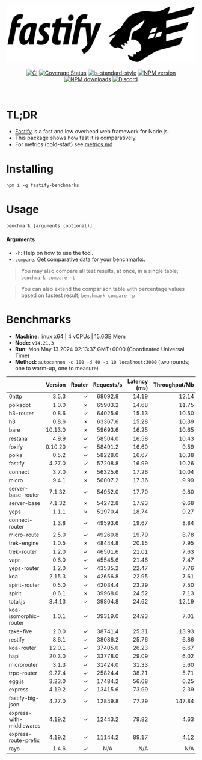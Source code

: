 <div align="center">
  <img src="https://github.com/fastify/graphics/raw/HEAD/fastify-landscape-outlined.svg" width="650" height="auto"/>
</div>

<div align="center">

[![CI](https://github.com/fastify/fastify/workflows/ci/badge.svg)](https://github.com/fastify/fastify/actions/workflows/ci.yml)
[![Coverage Status](https://coveralls.io/repos/github/fastify/fastify/badge.svg?branch=master)](https://coveralls.io/github/fastify/fastify?branch=master)
[![js-standard-style](https://img.shields.io/badge/code%20style-standard-brightgreen.svg?style=flat)](http://standardjs.com/)
[![NPM version](https://img.shields.io/npm/v/fastify.svg?style=flat)](https://www.npmjs.com/package/fastify)
[![NPM downloads](https://img.shields.io/npm/dm/fastify.svg?style=flat)](https://www.npmjs.com/package/fastify) [![Discord](https://img.shields.io/discord/725613461949906985)](https://discord.gg/fastify)

</div>
<br />

# TL;DR

* [Fastify](https://github.com/fastify/fastify) is a fast and low overhead web framework for Node.js.
* This package shows how fast it is comparatively.
* For metrics (cold-start) see [metrics.md](./METRICS.md)

# Installing

```
npm i -g fastify-benchmarks
```

# Usage

```
benchmark [arguments (optional)]
```

#### Arguments

* `-h`: Help on how to use the tool.
* `compare`: Get comparative data for your benchmarks.

> You may also compare all test results, at once, in a single table; `benchmark compare -t`

> You can also extend the comparison table with percentage values based on fastest result; `benchmark compare -p`
# Benchmarks

* __Machine:__ linux x64 | 4 vCPUs | 15.6GB Mem
* __Node:__ `v14.21.3`
* __Run:__ Mon May 13 2024 02:13:37 GMT+0000 (Coordinated Universal Time)
* __Method:__ `autocannon -c 100 -d 40 -p 10 localhost:3000` (two rounds; one to warm-up, one to measure)

|                          | Version | Router | Requests/s | Latency (ms) | Throughput/Mb |
| :--                      | --:     | --:    | :-:        | --:          | --:           |
| 0http                    | 3.5.3   | ✓      | 68092.8    | 14.19        | 12.14         |
| polkadot                 | 1.0.0   | ✗      | 65903.2    | 14.68        | 11.75         |
| h3-router                | 0.8.6   | ✓      | 64025.6    | 15.13        | 10.50         |
| h3                       | 0.8.6   | ✗      | 63367.6    | 15.28        | 10.39         |
| bare                     | 10.13.0 | ✗      | 59693.6    | 16.25        | 10.65         |
| restana                  | 4.9.9   | ✓      | 58504.0    | 16.58        | 10.43         |
| foxify                   | 0.10.20 | ✓      | 58491.2    | 16.60        | 9.59          |
| polka                    | 0.5.2   | ✓      | 58228.0    | 16.67        | 10.38         |
| fastify                  | 4.27.0  | ✓      | 57208.8    | 16.99        | 10.26         |
| connect                  | 3.7.0   | ✗      | 56325.6    | 17.26        | 10.04         |
| micro                    | 9.4.1   | ✗      | 56007.2    | 17.36        | 9.99          |
| server-base-router       | 7.1.32  | ✓      | 54952.0    | 17.70        | 9.80          |
| server-base              | 7.1.32  | ✗      | 54272.8    | 17.93        | 9.68          |
| yeps                     | 1.1.1   | ✗      | 51970.4    | 18.74        | 9.27          |
| connect-router           | 1.3.8   | ✓      | 49593.6    | 19.67        | 8.84          |
| micro-route              | 2.5.0   | ✓      | 49260.8    | 19.79        | 8.78          |
| trek-engine              | 1.0.5   | ✗      | 48444.8    | 20.15        | 7.95          |
| trek-router              | 1.2.0   | ✓      | 46501.6    | 21.01        | 7.63          |
| vapr                     | 0.6.0   | ✓      | 45545.6    | 21.46        | 7.47          |
| yeps-router              | 1.2.0   | ✓      | 43535.2    | 22.47        | 7.76          |
| koa                      | 2.15.3  | ✗      | 42656.8    | 22.95        | 7.61          |
| spirit-router            | 0.5.0   | ✓      | 42034.4    | 23.29        | 7.50          |
| spirit                   | 0.6.1   | ✗      | 39968.0    | 24.52        | 7.13          |
| total.js                 | 3.4.13  | ✓      | 39804.8    | 24.62        | 12.19         |
| koa-isomorphic-router    | 1.0.1   | ✓      | 39319.0    | 24.93        | 7.01          |
| take-five                | 2.0.0   | ✓      | 38741.4    | 25.31        | 13.93         |
| restify                  | 8.6.1   | ✓      | 38086.2    | 25.76        | 6.86          |
| koa-router               | 12.0.1  | ✓      | 37405.0    | 26.23        | 6.67          |
| hapi                     | 20.3.0  | ✓      | 33778.0    | 29.09        | 6.02          |
| microrouter              | 3.1.3   | ✓      | 31424.0    | 31.33        | 5.60          |
| trpc-router              | 9.27.4  | ✓      | 25824.4    | 38.21        | 5.71          |
| egg.js                   | 3.23.0  | ✓      | 17484.2    | 56.68        | 6.25          |
| express                  | 4.19.2  | ✓      | 13415.6    | 73.99        | 2.39          |
| fastify-big-json         | 4.27.0  | ✓      | 12849.8    | 77.29        | 147.84        |
| express-with-middlewares | 4.19.2  | ✓      | 12443.2    | 79.82        | 4.63          |
| express-route-prefix     | 4.19.2  | ✓      | 11144.2    | 89.17        | 4.12          |
| rayo                     | 1.4.6   | ✓      | N/A        | N/A          | N/A           |
